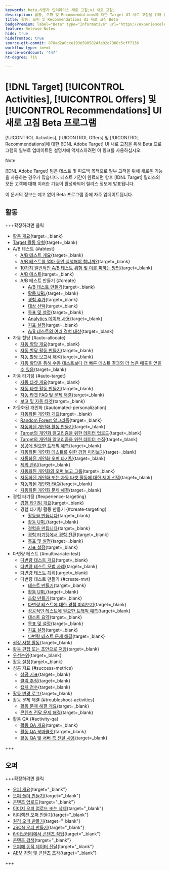 ```yaml
---
keywords: beta;사용자 인터페이스 새로 고침;ui 새로 고침;
description: 활동, 오퍼 및 Recommendations에 대한 Target UI 새로 고침을 위해 업데이트된 문서에 액세스합니다
title: 활동, 오퍼 및 Recommendations UI 새로 고침 Beta
badgePremium: label="Beta" type="Informative" url="https://experienceleague.adobe.com/docs/target/using/introduction/intro.html?lang=en#beta newtab=true" tooltip=" [!DNL Target] Beta 프로그램에 대해 알아봅니다."
feature: Release Notes
hide: true
hidefromtoc: true
source-git-commit: 878ad2a0cce193e5905824fe02d7380c5cff7136
workflow-type: tm+mt
source-wordcount: '447'
ht-degree: 71%

---
```


# [!DNL Target] [!UICONTROL Activities], [!UICONTROL Offers] 및 [!UICONTROL Recommendations] UI 새로 고침 Beta 프로그램

[!UICONTROL Activities], [!UICONTROL Offers] 및 [!UICONTROL Recommendations]에 대한 [!DNL Adobe Target] UI 새로 고침을 위해 Beta 프로그램의 일부로 업데이트된 설명서에 액세스하려면 이 링크를 사용하십시오.

>[!NOTE]
>
>[!DNL Adobe Target] 팀은 테스트 및 피드백 목적으로 일부 고객을 위해 새로운 기능을 사용하는 경우가 많습니다. 테스트 기간이 완료되면 향후 [!DNL Target] 릴리스의 모든 고객에 대해 이러한 기능이 활성화되어 릴리스 정보에 발표됩니다.
>
>이 문서의 정보는 예고 없이 Beta 프로그램 중에 자주 업데이트됩니다.

## 활동

+++확장하려면 클릭

+ [활동 개요](c-activities/activities.md){target=_blank}
+ [Target 활동 유형](c-activities/target-activities-guide.md){target=_blank}
+ A/B 테스트 {#abtest}
   + [A/B 테스트 개요](c-activities/t-test-ab/test-ab.md){target=_blank}
   + [A/B 테스트를 얼마 동안 실행해야 합니까?](c-activities/t-test-ab/sample-size-determination.md){target=_blank}
   + [10가지 일반적인 A/B 테스트 위험 및 이를 피하는 방법](c-activities/t-test-ab/common-ab-testing-pitfalls.md){target=_blank}
   + [A/B 테스트](/help/main/c-activities/t-test-ab/aa-testing.md){target=_blank}
   + A/B 테스트 만들기 {#create}
      + [A/B 테스트 만들기](c-activities/t-test-ab/t-test-create-ab/test-create-ab.md){target=_blank}
      + [활동 URL](c-activities/t-test-ab/t-test-create-ab/ab-activity-url.md){target=_blank}
      + [경험 추가](c-activities/t-test-ab/t-test-create-ab/ab-add-experience.md){target=_blank}
      + [대상 선택](c-activities/t-test-ab/t-test-create-ab/ab-audience.md){target=_blank}
      + [목표 및 설정](c-activities/t-test-ab/t-test-create-ab/ab-goals-and-settings.md){target=_blank}
      + [Analytics 데이터 사용](c-activities/t-test-ab/t-test-create-ab/create-a4t.md){target=_blank}
      + [지표 설정](c-activities/t-test-ab/t-test-create-ab/ab-set-metrics.md){target=_blank}
      + [A/B 테스트의 여러 경험 대상](c-activities/t-test-ab/t-test-create-ab/target-experience-to-multiple-audiences.md){target=_blank}
+ 자동 할당 {#auto-allocate}
   + [자동 할당 개요](c-activities/automated-traffic-allocation/automated-traffic-allocation.md){target=_blank}
   + [자동 할당 활동 만들기](/help/main/c-activities/automated-traffic-allocation/create-auto-allocate-activity.md){target=_blank}
   + [자동 할당 보고서 해석](c-activities/automated-traffic-allocation/determine-winner.md){target=_blank}
   + [자동 할당을 통해 수동 테스트보다 더 빠른 테스트 결과와 더 높은 매출을 얻을 수 있음](/help/main/c-activities/automated-traffic-allocation/faster-results-higher-revenue.md){target=_blank}
+ 자동 타기팅 {#auto-target}
   + [자동 타겟 개요](/help/main/c-activities/auto-target/auto-target-to-optimize.md){target=_blank}
   + [자동 타겟 활동 만들기](/help/main/c-activities/auto-target/create-auto-target.md){target=_blank}
   + [자동 타겟 FAQ 및 문제 해결](/help/main/c-activities/auto-target/auto-target-troubleshooting-faqs.md){target=_blank}
   + [보고 및 자동 타겟](/help/main/c-activities/auto-target/reporting-and-auto-target.md){target=_blank}
+ 자동화된 개인화 {#automated-personalization}
   + [자동화된 개인화 개요](c-activities/t-automated-personalization/automated-personalization.md){target=_blank}
   + [Random Forest 알고리즘](c-activities/t-automated-personalization/algo-random-forest.md){target=_blank}
   + [자동화된 개인화 활동 만들기](c-activities/t-automated-personalization/create-ap-activity.md){target=_blank}
   + [Target의 개인화 알고리즘을 위한 데이터 업로드](c-activities/t-automated-personalization/uploading-data-for-the-target-personalization-algorithms.md){target=_blank}
   + [Target의 개인화 알고리즘을 위한 데이터 수집](c-activities/t-automated-personalization/ap-data.md){target=_blank}
   + [성공에 필요한 트래픽 예측](c-activities/t-automated-personalization/ap-traffic-estimator.md){target=_blank}
   + [자동화된 개인화 테스트를 위한 경험 미리보기](c-activities/t-automated-personalization/ap-preview-experiences.md){target=_blank}
   + [자동화된 개인화 오퍼 타기팅](c-activities/t-automated-personalization/ap-target-offers.md){target=_blank}
   + [제외 관리](c-activities/t-automated-personalization/managing-exclusions.md){target=_blank}
   + [자동화된 개인화의 오퍼 보고 그룹](/help/main/c-activities/t-automated-personalization/offer-reporting-groups-in-automated-personalization.md){target=_blank}
   + [자동화된 개인화 또는 자동 타겟 활동에 대한 제어 선택](c-activities/t-automated-personalization/experience-as-control.md){target=_blank}
   + [자동화된 개인화 FAQ](c-activities/t-automated-personalization/automated-personalization-faq.md){target=_blank}
   + [자동화된 개인화 문제 해결](c-activities/t-automated-personalization/ap-trouble.md){target=_blank}
+ 경험 타기팅 {#experience-targeting}
   + [경험 타기팅 개요](c-activities/t-experience-target/experience-target.md){target=_blank}
   + 경험 타기팅 활동 만들기 {#create-targeting}
      + [활동을 만듭니다](c-activities/t-experience-target/t-xt-create/xt-create.md){target=_blank}
      + [활동 URL](c-activities/t-experience-target/t-xt-create/xt-activity-url.md){target=_blank}
      + [경험을 만듭니다](c-activities/t-experience-target/t-xt-create/xt-add-experience.md){target=_blank}
      + [경험 타기팅에서 경험 전환](c-activities/t-experience-target/t-xt-create/xt-switching-experiences.md){target=_blank}
      + [목표 및 설정](c-activities/t-experience-target/t-xt-create/xt-goals-and-settings.md){target=_blank}
      + [지표 설정](c-activities/t-experience-target/t-xt-create/xt-set-metrics.md){target=_blank}
+ 다변량 테스트 {#multivariate-test}
   + [다변량 테스트 개요](c-activities/c-multivariate-testing/multivariate-testing.md){target=_blank}
   + [다변량 테스트 모범 사례](c-activities/c-multivariate-testing/best-practices.md){target=_blank}
   + [다변량 테스트 계획](c-activities/c-multivariate-testing/plan-mvt.md){target=_blank}
   + 다변량 테스트 만들기 {#create-mvt}
      + [테스트 만들기](c-activities/c-multivariate-testing/t-create-multivariate-test/create-multivariate-test.md){target=_blank}
      + [활동 URL](c-activities/c-multivariate-testing/t-create-multivariate-test/url.md){target=_blank}
      + [조합 만들기](c-activities/c-multivariate-testing/t-create-multivariate-test/add-offers.md){target=_blank}
      + [다변량 테스트에 대한 경험 미리보기](c-activities/c-multivariate-testing/t-create-multivariate-test/preview-experiences.md){target=_blank}
      + [성공적인 테스트에 필요한 트래픽 예측](c-activities/c-multivariate-testing/t-create-multivariate-test/traffic-estimator.md){target=_blank}
      + [테스트 요약](c-activities/c-multivariate-testing/t-create-multivariate-test/test-summary.md){target=_blank}
      + [목표 및 설정](c-activities/c-multivariate-testing/t-create-multivariate-test/goals-and-settings.md){target=_blank}
      + [지표 설정](c-activities/c-multivariate-testing/t-create-multivariate-test/mvt-set-metrics.md){target=_blank}
      + [다변량 테스트 문제 해결](c-activities/c-multivariate-testing/t-create-multivariate-test/troubleshooting.md){target=_blank}
+ [권장 사항 활동](c-activities/recommendations-activity.md){target=_blank}
+ [활동 편집 또는 초안으로 저장](c-activities/edit-activity.md){target=_blank}
+ [우선순위](c-activities/priority.md){target=_blank}
+ [활동 설정](c-activities/activity-settings.md){target=_blank}
+ 성공 지표 {#success-metrics}
   + [성공 지표](c-activities/r-success-metrics/success-metrics.md){target=_blank}
   + [클릭 추적](c-activities/r-success-metrics/click-tracking.md){target=_blank}
   + [캡처 점수](c-activities/r-success-metrics/capture-score.md){target=_blank}
+ [활동 변경 로그](c-activities/change-log.md){target=_blank}
+ 활동 문제 해결 {#troubleshoot-activities}
   + [활동 문제 해결 개요](c-activities/c-troubleshooting-activities/troubleshooting-activities.md){target=_blank}
   + [콘텐츠 전달 문제 해결](c-activities/c-troubleshooting-activities/content-trouble.md){target=_blank}
+ 활동 QA {#activity-qa}
   + [활동 QA 개요](c-activities/c-activity-qa/activity-qa.md){target=_blank}
   + [활동 QA 북마클릿](c-activities/c-activity-qa/activity-qa-bookmark.md){target=_blank}
   + [활동 QA 및 서버 측 전달 사용](c-activities/c-activity-qa/use-qa-mode-with-server-side-delivery.md){target=_blank}

+++

## 오퍼

+++확장하려면 클릭

+ [오퍼 개요](/help/main/c-experiences/c-manage-content/manage-content-beta.md){target="_blank"}
+ [오퍼 폴더 만들기](/help/main/c-experiences/c-manage-content/create-content-folder-beta.md){target="_blank"}
+ [콘텐츠 업로드](/help/main/c-experiences/c-manage-content/assets-upload-beta.md){target="_blank"}
+ [이미지 오퍼 업로드 또는 삭제](/help/main/c-experiences/c-manage-content/assets-upload-beta.md){target="_blank"}
+ [리디렉션 오퍼 만들기](/help/main/c-experiences/c-manage-content/offer-redirect-beta.md){target="_blank"}
+ [원격 오퍼 만들기](/help/main/c-experiences/c-manage-content/about-remote-offers-beta.md){target="_blank"}
+ [JSON 오퍼 만들기](/help/main/c-experiences/c-manage-content/create-json-offer-beta.md){target="_blank"}
+ [라이브러리에서 콘텐츠 작업](/help/main/c-experiences/c-manage-content/assets-working-beta.md){target="_blank"}
+ [콘텐츠 검색](/help/main/c-experiences/c-manage-content/filter-and-search-content.md){target="_blank"}
+ [오퍼에 동적 데이터 전달](/help/main/c-experiences/c-manage-content/passing-profile-attributes-to-the-html-offer.md){target="_blank"}
+ [AEM 경험 및 콘텐츠 조각](/help/main/c-experiences/c-manage-content/aem-experience-fragments.md){target="_blank"}

+++


